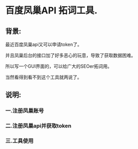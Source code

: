 # 百度凤巢API 拓词工具.
## 背景:
最近百度凤巢api又可以申请token了。

并且凤巢后台的接口加了好多恶心的玩意，导致了获取数据困难。

所以写一个GUI界面的，可以给广大的SEOer拓词用。

当然看得到看不到这个工具就两说了。

## 说明:
### 一.注册凤巢账号


### 二.注册凤巢api并获取token


### 三.工具使用

